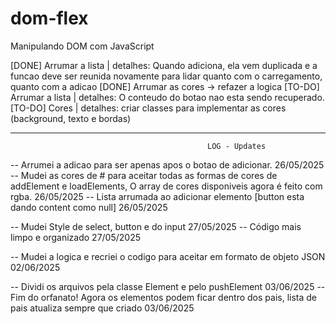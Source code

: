 # dom-flex
Manipulando DOM com JavaScript

[DONE] Arrumar a lista | detalhes: Quando adiciona, ela vem duplicada e a funcao deve ser reunida novamente
para lidar quanto com o carregamento, quanto com a adicao
[DONE] Arrumar as cores -> refazer a logica
[TO-DO] Arrumar a lista | detalhes: O conteudo do botao nao esta sendo recuperado.
[TO-DO] Cores | detalhes: criar classes para implementar as cores (background, texto e bordas)

----------------------------------------------------------------------------------------------------------------------------
                                                LOG - Updates

-- Arrumei a adicao para ser apenas apos o botao de adicionar. 26/05/2025
-- Mudei as cores de # para aceitar todas as formas de cores de addElement e loadElements, O array de
cores disponiveis agora é feito com rgba. 26/05/2025
-- Lista arrumada ao adicionar elemento [button esta dando content como null] 26/05/2025

-- Mudei Style de select, button e do input 27/05/2025
-- Código mais limpo e organizado 27/05/2025

-- Mudei a logica e recriei o codigo para aceitar em formato de objeto JSON 02/06/2025

-- Dividi os arquivos pela classe Element e pelo pushElement 03/06/2025
-- Fim do orfanato! Agora os elementos podem ficar dentro dos pais, lista de pais atualiza sempre que criado 03/06/2025
